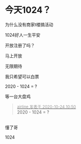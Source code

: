 # 今天1024？


为什么没有商家t楼搞活动<img id="aimg_qv5gr" onclick="zoom(this, this.src, 0, 0, 0)" class="zoom" src="https://cdn.jsdelivr.net/gh/hishis/forum-master/public/images/patch.gif" onmouseover="img_onmouseoverfunc(this)" onload="thumbImg(this)" border="0" alt="" />

1024好人一生平安

开放注册了吗？

马上开放

无限期待 

我只希望可以白票<img src="static/image/smiley/default/lol.gif" smilieid="12" border="0" alt="" /><img src="static/image/smiley/default/lol.gif" smilieid="12" border="0" alt="" />

2020 - 1024 = ?

等一台大盘鸡

<div class="quote"><blockquote><font size="2"><a href="https://www.hostloc.com/forum.php?mod=redirect&amp;goto=findpost&amp;pid=9344801&amp;ptid=757885" target="_blank"><font color="#999999">airline 发表于 2020-10-24 10:50</font></a></font><br />
2020 - 1024 = ?</blockquote></div><br />
懂了哥<img id="aimg_tOzG9" onclick="zoom(this, this.src, 0, 0, 0)" class="zoom" src="https://cdn.jsdelivr.net/gh/hishis/forum-master/public/images/patch.gif" onmouseover="img_onmouseoverfunc(this)" onload="thumbImg(this)" border="0" alt="" />

1024

